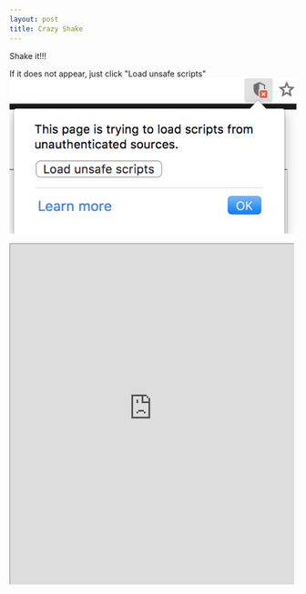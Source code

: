 ```yaml
---
layout: post
title: Crazy Shake
---
```

Shake it!!!

<!-- more -->
If it does not appear, just click "Load unsafe scripts"
![Instruction](/images/Instruction_Shake_It.png)
<iframe src="http://www.staggeringbeauty.com/" style="border: 1px inset #ddd" width="498" height="598"></iframe>
